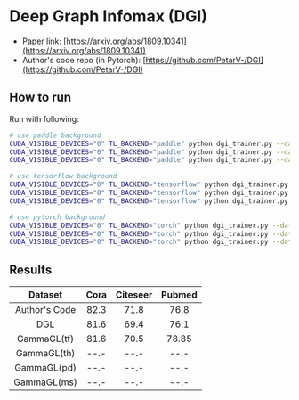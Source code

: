 Deep Graph Infomax (DGI)
========================

- Paper link: [https://arxiv.org/abs/1809.10341](https://arxiv.org/abs/1809.10341)
- Author's code repo (in Pytorch):
  [https://github.com/PetarV-/DGI](https://github.com/PetarV-/DGI)


How to run
----------

Run with following:

```bash
# use paddle background
CUDA_VISIBLE_DEVICES="0" TL_BACKEND="paddle" python dgi_trainer.py --dataset=cora --hidden_dim=512 --lr=0.0005 --n_epoch=300
CUDA_VISIBLE_DEVICES="0" TL_BACKEND="paddle" python dgi_trainer.py --dataset=citeseer --hidden_dim=512 --lr=0.0001 --n_epoch=500
CUDA_VISIBLE_DEVICES="0" TL_BACKEND="paddle" python dgi_trainer.py --dataset=pubmed --hidden_dim=256 --lr=0.001 --n_epoch=500
```

```bash
# use tensorflow background
CUDA_VISIBLE_DEVICES="0" TL_BACKEND="tensorflow" python dgi_trainer.py --dataset=cora --hidden_dim=512 --lr=0.0005 --n_epoch=300
CUDA_VISIBLE_DEVICES="0" TL_BACKEND="tensorflow" python dgi_trainer.py --dataset=citeseer --hidden_dim=512 --lr=0.0001 --n_epoch=500
CUDA_VISIBLE_DEVICES="0" TL_BACKEND="tensorflow" python dgi_trainer.py --dataset=pubmed --hidden_dim=256 --lr=0.001 --n_epoch=500
```
```bash
# use pytorch background
CUDA_VISIBLE_DEVICES="0" TL_BACKEND="torch" python dgi_trainer.py --dataset=cora --hidden_dim=512 --lr=0.0005 --n_epoch=300
CUDA_VISIBLE_DEVICES="0" TL_BACKEND="torch" python dgi_trainer.py --dataset=citeseer --hidden_dim=512 --lr=0.0001 --n_epoch=500
CUDA_VISIBLE_DEVICES="0" TL_BACKEND="torch" python dgi_trainer.py --dataset=pubmed --hidden_dim=256 --lr=0.001 --n_epoch=500
```

Results
-------


|      Dataset      | Cora | Citeseer | Pubmed |
| :---------------: | :--: | :------: | :----: |
|   Author's Code   | 82.3 |   71.8   |  76.8  |
|        DGL        | 81.6 |   69.4   |  76.1  |
|     GammaGL(tf)   | 81.6 |   70.5   |  78.85 |
|     GammaGL(th)   | --.- |   --.-   |  --.-  |
|     GammaGL(pd)   | --.- |   --.-   |  --.-  |
|     GammaGL(ms)   | --.- |   --.-   |  --.-  |

